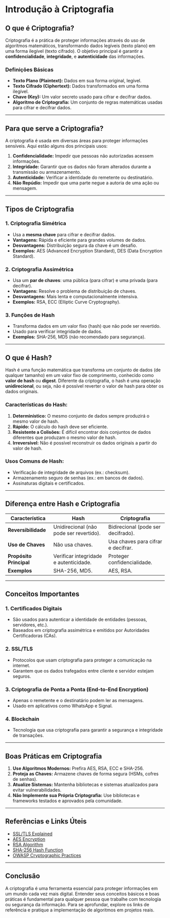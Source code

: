 # Introdução à Criptografia

## O que é Criptografia?

Criptografia é a prática de proteger informações através do uso de algoritmos matemáticos, transformando dados
legíveis (texto plano) em uma forma ilegível (texto cifrado). O objetivo principal é garantir a **confidencialidade**,
**integridade**, e **autenticidade** das informações.

### Definições Básicas

- **Texto Plano (Plaintext):** Dados em sua forma original, legível.
- **Texto Cifrado (Ciphertext):** Dados transformados em uma forma ilegível.
- **Chave (Key):** Um valor secreto usado para cifrar e decifrar dados.
- **Algoritmo de Criptografia:** Um conjunto de regras matemáticas usadas para cifrar e decifrar dados.

---

## Para que serve a Criptografia?

A criptografia é usada em diversas áreas para proteger informações sensíveis. Aqui estão alguns dos principais usos:

1. **Confidencialidade:** Impedir que pessoas não autorizadas acessem informações.
2. **Integridade:** Garantir que os dados não foram alterados durante a transmissão ou armazenamento.
3. **Autenticidade:** Verificar a identidade do remetente ou destinatário.
4. **Não Repúdio:** Impedir que uma parte negue a autoria de uma ação ou mensagem.

---

## Tipos de Criptografia

### 1. Criptografia Simétrica

- Usa a **mesma chave** para cifrar e decifrar dados.
- **Vantagens:** Rápida e eficiente para grandes volumes de dados.
- **Desvantagens:** Distribuição segura da chave é um desafio.
- **Exemplos:** AES (Advanced Encryption Standard), DES (Data Encryption Standard).

### 2. Criptografia Assimétrica

- Usa um **par de chaves**: uma pública (para cifrar) e uma privada (para decifrar).
- **Vantagens:** Resolve o problema de distribuição de chaves.
- **Desvantagens:** Mais lenta e computacionalmente intensiva.
- **Exemplos:** RSA, ECC (Elliptic Curve Cryptography).

### 3. Funções de Hash

- Transforma dados em um valor fixo (hash) que não pode ser revertido.
- Usado para verificar integridade de dados.
- **Exemplos:** SHA-256, MD5 (não recomendado para segurança).

---

## O que é Hash?

Hash é uma função matemática que transforma um conjunto de dados (de qualquer tamanho) em um valor fixo de comprimento,
conhecido como **valor de hash** ou **digest**. Diferente da criptografia, o hash é uma operação **unidirecional**, ou
seja, não é possível reverter o valor de hash para obter os dados originais.

### Características do Hash:

1. **Determinístico:** O mesmo conjunto de dados sempre produzirá o mesmo valor de hash.
2. **Rápido:** O cálculo do hash deve ser eficiente.
3. **Resistente a Colisões:** É difícil encontrar dois conjuntos de dados diferentes que produzam o mesmo valor de hash.
4. **Irreversível:** Não é possível reconstruir os dados originais a partir do valor de hash.

### Usos Comuns de Hash:

- Verificação de integridade de arquivos (ex.: checksum).
- Armazenamento seguro de senhas (ex.: em bancos de dados).
- Assinaturas digitais e certificados.

---

## Diferença entre Hash e Criptografia

| **Característica**      | **Hash**                                | **Criptografia**                   |
|-------------------------|-----------------------------------------|------------------------------------|
| **Reversibilidade**     | Unidirecional (não pode ser revertido). | Bidirecional (pode ser decifrado). |
| **Uso de Chaves**       | Não usa chaves.                         | Usa chaves para cifrar e decifrar. |
| **Propósito Principal** | Verificar integridade e autenticidade.  | Proteger confidencialidade.        |
| **Exemplos**            | SHA-256, MD5.                           | AES, RSA.                          |

---

## Conceitos Importantes

### 1. Certificados Digitais

- São usados para autenticar a identidade de entidades (pessoas, servidores, etc.).
- Baseados em criptografia assimétrica e emitidos por Autoridades Certificadoras (CAs).

### 2. SSL/TLS

- Protocolos que usam criptografia para proteger a comunicação na internet.
- Garantem que os dados trafegados entre cliente e servidor estejam seguros.

### 3. Criptografia de Ponta a Ponta (End-to-End Encryption)

- Apenas o remetente e o destinatário podem ler as mensagens.
- Usado em aplicativos como WhatsApp e Signal.

### 4. Blockchain

- Tecnologia que usa criptografia para garantir a segurança e integridade de transações.

---

## Boas Práticas em Criptografia

1. **Use Algoritmos Modernos:** Prefira AES, RSA, ECC e SHA-256.
2. **Proteja as Chaves:** Armazene chaves de forma segura (HSMs, cofres de senhas).
3. **Atualize Sistemas:** Mantenha bibliotecas e sistemas atualizados para evitar vulnerabilidades.
4. **Não Implemente sua Própria Criptografia:** Use bibliotecas e frameworks testados e aprovados pela comunidade.

---

## Referências e Links Úteis

- [SSL/TLS Explained](https://www.cloudflare.com/learning/ssl/)
- [AES Encryption](https://en.wikipedia.org/wiki/Advanced_Encryption_Standard)
- [RSA Algorithm](https://en.wikipedia.org/wiki/RSA_(cryptosystem))
- [SHA-256 Hash Function](https://en.wikipedia.org/wiki/SHA-2)
- [OWASP Cryptographic Practices](https://owasp.org/www-project-top-ten/2017/A6_2017-Security_Misconfiguration)

---

## Conclusão

A criptografia é uma ferramenta essencial para proteger informações em um mundo cada vez mais digital. Entender seus
conceitos básicos e boas práticas é fundamental para qualquer pessoa que trabalhe com tecnologia ou segurança da
informação. Para se aprofundar, explore os links de referência e pratique a implementação de algoritmos em projetos
reais.